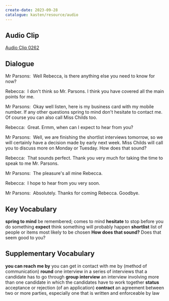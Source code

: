 ```yaml
---
create-date: 2023-09-28
catalogue: kasten/resource/audio
---
```


## Audio Clip
[Audio Clip 0262](https://archive.org/download/englishpod_all/englishpod_0262dg.mp3)

## Dialogue
Mr Parsons:  Well Rebecca, is there anything else you need to know for now? 

Rebecca:  I don't think so Mr. Parsons. I think you have covered all the main points for me. 

Mr Parsons:  Okay well listen, here is my business card with my mobile number. If any other questions spring to mind don't hesitate to contact me. Of course you can also call Miss Childs too. 

Rebecca:  Great. Ermm, when can I expect to hear from you? 

Mr Parsons:  Well, we are finishing the shortlist interviews tomorrow, so we will certainly have a decision made by early next week. Miss Childs will call you to discuss more on Monday or Tuesday. How does that sound? 

Rebecca:  That sounds perfect. Thank you very much for taking the time to speak to me Mr. Parsons. 

Mr Parsons:  The pleasure's all mine Rebecca. 

Rebecca:  I hope to hear from you very soon.

Mr Parsons:  Absolutely. Thanks for coming Rebecca. Goodbye.

## Key Vocabulary
**spring to mind**            be  remembered; comes to mind
**hesitate**                  to stop before you do something
**expect**                    think something will probably happen
**shortlist**                 list of people or items most likely to be chosen
**How does that sound?**      Does that seem good to you?

## Supplementary Vocabulary
**you can reach me by**      you can get in contact with me by (method of communication)
**round**                    one interview in a series of interviews that a candidate has to go through
**group interview**          an interview involving more than one candidate in which the candidates have to work together
**status**                   acceptance or rejection (of an application)
**contract**                 an agreement between two or more parties, especially one that is written and enforceable by law
